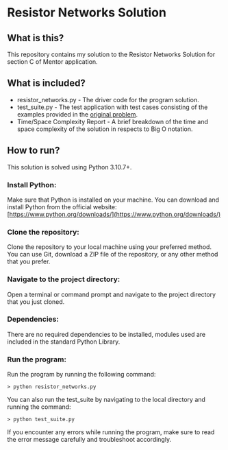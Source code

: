 # Resistor Networks Solution

## What is this?
This repository contains my solution to the Resistor Networks Solution for section C of Mentor application.

## What is included?
* resistor_networks.py - The driver code for the program solution.
* test_suite.py - The test application with test cases consisting of the examples provided in the [original problem](https://edabit.com/challenge/eWXL8Jz78hP5tW644).
* Time/Space Complexity Report - A brief breakdown of the time and space complexity of the solution in respects to Big O notation.

## How to run?

This solution is solved using Python 3.10.7+.

### Install Python:

Make sure that Python is installed on your machine. You can download and install Python from the official website: [https://www.python.org/downloads/](https://www.python.org/downloads/)

### Clone the repository:

Clone the repository to your local machine using your preferred method. You can use Git, download a ZIP file of the repository, or any other method that you prefer.

### Navigate to the project directory:

Open a terminal or command prompt and navigate to the project directory that you just cloned.

### Dependencies:

There are no required dependencies to be installed, modules used are included in the standard Python Library.

### Run the program:

Run the program by running the following command:
```console
> python resistor_networks.py
```

You can also run the test_suite by navigating to the local directory and running the command:
```console
> python test_suite.py
```

If you encounter any errors while running the program, make sure to read the error message carefully and troubleshoot accordingly.

